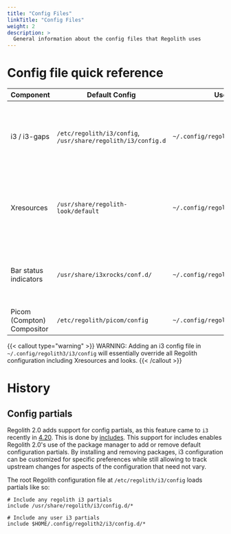 ```yaml
---
title: "Config Files"
linkTitle: "Config Files"
weight: 2
description: >
  General information about the config files that Regolith uses
---
```


# Config file quick reference

| **Component**              | **Default Config**                                           | **User Config**                       | **Notes**                                                                                                                                                                                             |
| -------------------------- | ------------------------------------------------------------ | ------------------------------------- | ----------------------------------------------------------------------------------------------------------------------------------------------------------------------------------------------------- |
| i3 / i3-gaps               | `/etc/regolith/i3/config`, `/usr/share/regolith/i3/config.d` | `~/.config/regolith3/i3`              | _Extend_ Regolith2 config by creating `config.d` and partials in the user config dir, or _globally override_ it by creating `config`. [More]({{< ref "docs/howtos/customize-i3-configuration.md" >}}) |
| Xresources                 | `/usr/share/regolith-look/default`                           | `~/.config/regolith3/Xresources`      | `~/.Xresources` is also loaded but intended for properties that may also be required in other desktop sessions. [More]({{< ref "docs/howtos/override-xres.md" >}})                                    |
| Bar status indicators      | `/usr/share/i3xrocks/conf.d/`                                | `~/.config/regolith3/i3xrocks/conf.d` | Each block has it's own file. Configs loaded in filename alphabetical order. [More]({{< ref "docs/howtos/add-remove-blocklets.md" >}})                                                                |
| Picom (Compton) Compositor | `/etc/regolith/picom/config`                                 | `~/.config/regolith3/picom/config`    | [More]({{< ref "docs/howtos/customize-compositor.md" >}})                                                                                                                                             |

{{< callout type="warning" >}}
WARNING: Adding an i3 config file in `~/.config/regolith3/i3/config` will essentially override all Regolith configuration including Xresources and looks.
{{< /callout >}}

# History

## Config partials

Regolith 2.0 adds support for config partials, as this feature came to `i3` recently in [4.20](https://i3wm.org/downloads/RELEASE-NOTES-4.20.txt). This is done by [includes](https://i3wm.org/docs/userguide.html#include). This support for includes enables Regolith 2.0's use of the package manager to add or remove default configuration partials. By installing and removing packages, i3 configuration can be customized for specific preferences while still allowing to track upstream changes for aspects of the configuration that need not vary.

The root Regolith configuration file at `/etc/regolith/i3/config` loads partials like so:

```
# Include any regolith i3 partials
include /usr/share/regolith/i3/config.d/*

# Include any user i3 partials
include $HOME/.config/regolith2/i3/config.d/*
```
